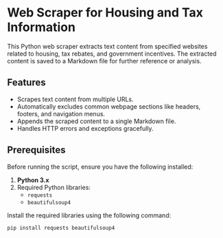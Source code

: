 # Web Scraper for Housing and Tax Information

This Python web scraper extracts text content from specified websites related to housing, tax rebates, and government incentives. The extracted content is saved to a Markdown file for further reference or analysis.

## Features
- Scrapes text content from multiple URLs.
- Automatically excludes common webpage sections like headers, footers, and navigation menus.
- Appends the scraped content to a single Markdown file.
- Handles HTTP errors and exceptions gracefully.

## Prerequisites
Before running the script, ensure you have the following installed:

1. **Python 3.x**
2. Required Python libraries:
   - `requests`
   - `beautifulsoup4`

Install the required libraries using the following command:
```bash
pip install requests beautifulsoup4


